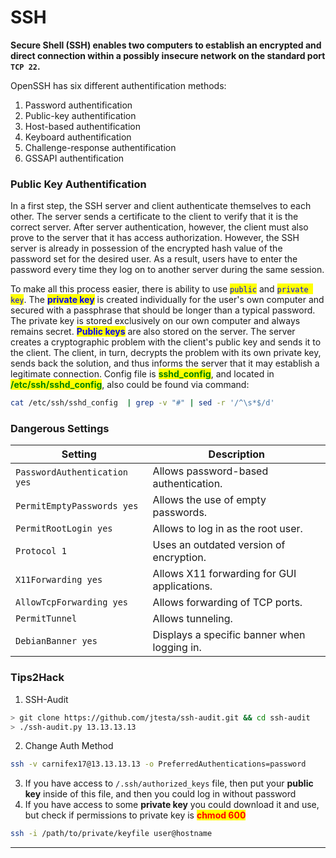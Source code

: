 # SSH

**Secure Shell (SSH) enables two computers to establish an encrypted and direct connection within a possibly insecure network on the standard port `TCP 22`.**

OpenSSH has six different authentification methods:

1. Password authentification
2. Public-key authentification
3. Host-based authentification
4. Keyboard authentification
5. Challenge-response authentification
6. GSSAPI authentification

### Public Key Authentification

In a first step, the SSH server and client authenticate themselves to each other. The server sends a certificate to the client to verify that it is the correct server. After server authentication, however, the client must also prove to the server that it has access authorization. However, the SSH server is already in possession of the encrypted hash value of the password set for the desired user. As a result, users have to enter the password every time they log on to another server during the same session.&#x20;

To make all this process easier, there is ability to use <mark style="color:blue;">`public`</mark> and <mark style="color:blue;">`private key`</mark>. The <mark style="color:blue;">**private key**</mark> is created individually for the user's own computer and secured with a passphrase that should be longer than a typical password. The private key is stored exclusively on our own computer and always remains secret. <mark style="color:blue;">**Public keys**</mark> are also stored on the server. The server creates a cryptographic problem with the client's public key and sends it to the client. The client, in turn, decrypts the problem with its own private key, sends back the solution, and thus informs the server that it may establish a legitimate connection. Config file is <mark style="color:green;">**sshd\_config**</mark>, and located in <mark style="color:green;">**/etc/ssh/sshd\_config**</mark>, also could be found via command:

```bash
cat /etc/ssh/sshd_config  | grep -v "#" | sed -r '/^\s*$/d'
```

### Dangerous Settings

| Setting                      | Description                                 |
| ---------------------------- | ------------------------------------------- |
| `PasswordAuthentication yes` | Allows password-based authentication.       |
| `PermitEmptyPasswords yes`   | Allows the use of empty passwords.          |
| `PermitRootLogin yes`        | Allows to log in as the root user.          |
| `Protocol 1`                 | Uses an outdated version of encryption.     |
| `X11Forwarding yes`          | Allows X11 forwarding for GUI applications. |
| `AllowTcpForwarding yes`     | Allows forwarding of TCP ports.             |
| `PermitTunnel`               | Allows tunneling.                           |
| `DebianBanner yes`           | Displays a specific banner when logging in. |

### **Tips2Hack**

1. SSH-Audit

```bash
> git clone https://github.com/jtesta/ssh-audit.git && cd ssh-audit
> ./ssh-audit.py 13.13.13.13
```

2. Change Auth Method

```bash
ssh -v carnifex17@13.13.13.13 -o PreferredAuthentications=password
```

3. If you have access to `/.ssh/authorized_keys` file, then put your **public key** inside of this file, and then you could log in without password
4. If you have access to some **private key** you could download it and use, but check if permissions to private key is <mark style="color:red;">**chmod 600**</mark>

```bash
ssh -i /path/to/private/keyfile user@hostname
```

***
